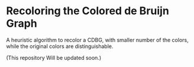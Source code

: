 # Recoloring  the  Colored  de  Bruijn  Graph
 A heuristic algorithm to recolor a CDBG, with smaller number of the colors, while the original colors are distinguishable. 
 
 (This repository Will be updated soon.)
